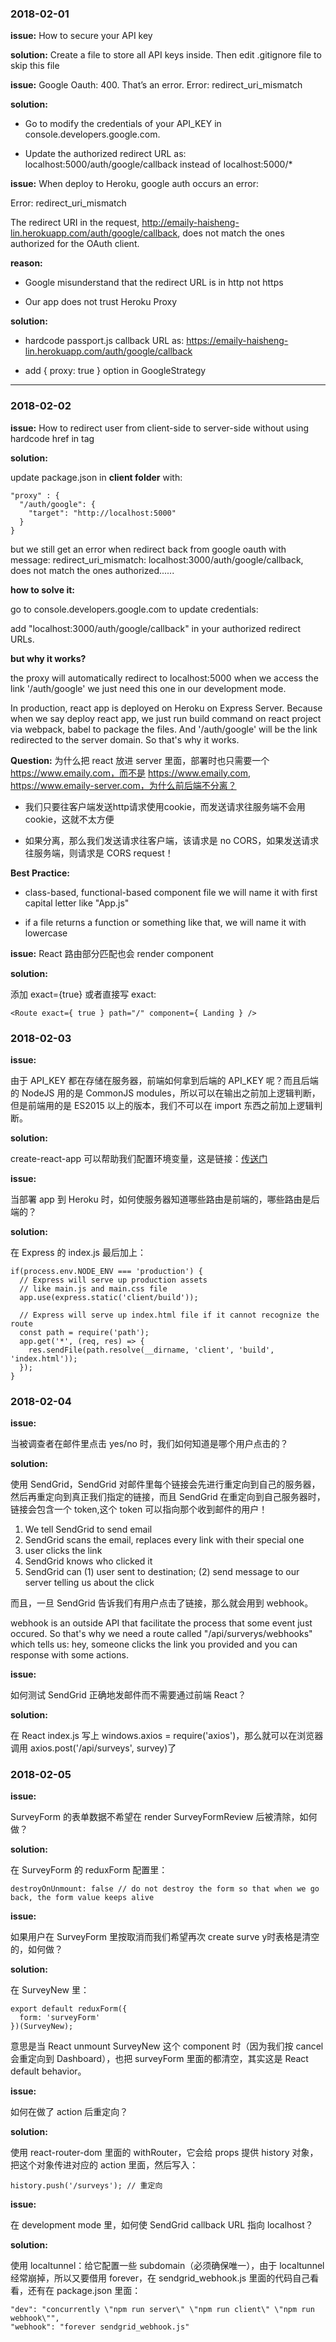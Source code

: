 ### 2018-02-01

**issue:** How to secure your API key

**solution:** Create a file to store all API keys inside. Then edit .gitignore file to skip this file

**issue:** Google Oauth: 400. That’s an error. Error: redirect_uri_mismatch

**solution:** 

- Go to modify the credentials of your API_KEY in console.developers.google.com.

- Update the authorized redirect URL as: localhost:5000/auth/google/callback instead of localhost:5000/*

**issue:** When deploy to Heroku, google auth occurs an error: 

Error: redirect_uri_mismatch

The redirect URI in the request, http://emaily-haisheng-lin.herokuapp.com/auth/google/callback, does not match the ones authorized for the OAuth client. 

**reason:**

- Google misunderstand that the redirect URL is in http not https

- Our app does not trust Heroku Proxy

**solution:**

- hardcode passport.js callback URL as: https://emaily-haisheng-lin.herokuapp.com/auth/google/callback

- add { proxy: true } option in GoogleStrategy

---

### 2018-02-02

**issue:** How to redirect user from client-side to server-side without using hardcode href in <a> tag

**solution:** 

update package.json in **client folder** with:

```
"proxy" : {
  "/auth/google": {
    "target": "http://localhost:5000"
  }
}
```

but we still get an error when redirect back from google oauth with message: redirect_uri_mismatch:
localhost:3000/auth/google/callback, does not match the ones authorized......

**how to solve it:**

go to console.developers.google.com to update credentials:

add "localhost:3000/auth/google/callback" in your authorized redirect URLs.

**but why it works?**

the proxy will automatically redirect to localhost:5000 when we access the link '/auth/google'
we just need this one in our development mode.

In production, react app is deployed on Heroku on Express Server. Because when we say deploy react app, we just run build command on react project via webpack, babel to package the files. And '/auth/google' will be the link redirected to the server domain. So that's why it works.

**Question:** 为什么把 react 放进 server 里面，部署时也只需要一个 https://www.emaily.com，而不是 https://www.emaily.com, https://www.emaily-server.com，为什么前后端不分离？

- 我们只要往客户端发送http请求使用cookie，而发送请求往服务端不会用cookie，这就不太方便

- 如果分离，那么我们发送请求往客户端，该请求是 no CORS，如果发送请求往服务端，则请求是 CORS request！

**Best Practice:** 

- class-based, functional-based component file we will name it with first capital letter like "App.js"

- if a file returns a function or something like that, we will name it with lowercase

**issue:** React 路由部分匹配也会 render component

**solution:** 

添加 exact={true} 或者直接写 exact:
```
<Route exact={ true } path="/" component={ Landing } />
```

### 2018-02-03

**issue:**

由于 API_KEY 都在存储在服务器，前端如何拿到后端的 API_KEY 呢？而且后端的 NodeJS 用的是 CommonJS modules，所以可以在输出之前加上逻辑判断，但是前端用的是 ES2015 以上的版本，我们不可以在 import 东西之前加上逻辑判断。

**solution:** 

create-react-app 可以帮助我们配置环境变量，这是链接：[传送门](https://github.com/haisheng-lin/Emaily-Server/tree/master/client#adding-custom-environment-variables)

**issue:**

当部署 app 到 Heroku 时，如何使服务器知道哪些路由是前端的，哪些路由是后端的？

**solution:** 

在 Express 的 index.js 最后加上：
```
if(process.env.NODE_ENV === 'production') {
  // Express will serve up production assets
  // like main.js and main.css file
  app.use(express.static('client/build'));

  // Express will serve up index.html file if it cannot recognize the route
  const path = require('path');
  app.get('*', (req, res) => {
    res.sendFile(path.resolve(__dirname, 'client', 'build', 'index.html'));
  });
}
```

### 2018-02-04

**issue:**

当被调查者在邮件里点击 yes/no 时，我们如何知道是哪个用户点击的？

**solution:** 

使用 SendGrid，SendGrid 对邮件里每个链接会先进行重定向到自己的服务器，然后再重定向到真正我们指定的链接，而且 SendGrid 在重定向到自己服务器时，链接会包含一个 token,这个 token 可以指向那个收到邮件的用户！

1. We tell SendGrid to send email
2. SendGrid scans the email, replaces every link with their special one
3. user clicks the link
4. SendGrid knows who clicked it
5. SendGrid can (1) user sent to destination; (2) send message to our server telling us about the click

而且，一旦 SendGrid 告诉我们有用户点击了链接，那么就会用到 webhook。

webhook is an outside API that facilitate the process that some event just occured. So that's why we need a route called "/api/surverys/webhooks" which tells us: hey, someone clicks the link you provided and you can response with some actions.

**issue:**

如何测试 SendGrid 正确地发邮件而不需要通过前端 React？

**solution:** 

在 React index.js 写上 windows.axios = require('axios')，那么就可以在浏览器调用 axios.post('/api/surveys', survey)了

### 2018-02-05

**issue:**

SurveyForm 的表单数据不希望在 render SurveyFormReview 后被清除，如何做？

**solution:** 

在 SurveyForm 的 reduxForm 配置里：

```
destroyOnUnmount: false // do not destroy the form so that when we go back, the form value keeps alive
```

**issue:**

如果用户在 SurveyForm 里按取消而我们希望再次 create surve y时表格是清空的，如何做？

**solution:** 

在 SurveyNew 里：

```
export default reduxForm({
  form: 'surveyForm'
})(SurveyNew);
```

意思是当 React unmount SurveyNew 这个 component 时（因为我们按 cancel 会重定向到 Dashboard），也把 surveyForm 里面的都清空，其实这是 React default behavior。

**issue:**

如何在做了 action 后重定向？

**solution:** 

使用 react-router-dom 里面的 withRouter，它会给 props 提供 history 对象，把这个对象传进对应的 action 里面，然后写入：

```
history.push('/surveys'); // 重定向
```

**issue:**

在 development mode 里，如何使 SendGrid callback URL 指向 localhost？

**solution:**

使用 localtunnel：给它配置一些 subdomain（必须确保唯一），由于 localtunnel 经常崩掉，所以又要借用 forever，在 sendgrid_webhook.js 里面的代码自己看看，还有在 package.json 里面：

```
"dev": "concurrently \"npm run server\" \"npm run client\" \"npm run webhook\"",
"webhook": "forever sendgrid_webhook.js"
```